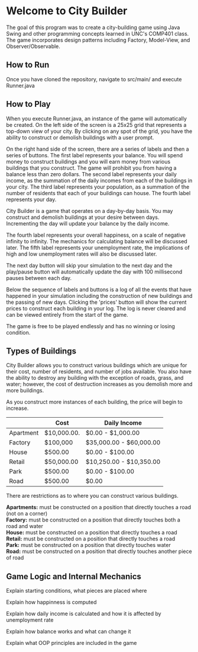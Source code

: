 
# Welcome to City Builder

The goal of this program was to create a city-building game using Java Swing and other programming concepts learned in UNC's COMP401 class. The game incorporates design patterns including Factory, Model-View, and Observer/Observable.


## How to Run

Once you have cloned the repository, navigate to src/main/ and execute Runner.java

## How to Play

When you execute Runner.java, an instance of the game will automatically be created. On the left side of the screen is a 25x25 grid that represents a top-down view of your city. By clicking on any spot of the grid, you have the ability to construct or demolish buildings with a user prompt. 

On the right hand side of the screen, there are a series of labels and then a series of buttons. The first label represents your balance. You will spend money to construct buildings and you will earn money from various buildings that you construct. The game will prohibit you from having a balance less than zero dollars. The second label represents your daily income, as the summation of the daily incomes from each of the buildings in your city. The third label represents your population, as a summation of the number of residents that each of your buildings can house. The fourth label represents your day. 

City Builder is a game that operates on a day-by-day basis. You may construct and demolish buildings at your desire between days. Incrementing the day will update your balance by the daily income.

The fourth label represents your overall happiness, on a scale of negative infinity to infinity. The mechanics for calculating balance will be discussed later. The fifth label represents your unemployment rate, the implications of high and low unemployment rates will also be discussed later.

The next day button will skip your simulation to the next day and the play/pause button will automatically update the day with 100 millisecond pauses between each day.

Below the sequence of labels and buttons is a log of all the events that have happened in your simulation including the construction of new buildings and the passing of new days. Clicking the 'prices' button will show the current prices to construct each building in your log. The log is never cleared and can be viewed entirely from the start of the game.

The game is free to be played endlessly and has no winning or losing condition.

## Types of Buildings

City Builder allows you to construct various buildings which are unique for their cost, number of residents, and number of jobs available. You also have the ability to destroy any building with the exception of roads, grass, and water; however, the cost of destruction increases as you demolish more and more buildings.

As you construct more instances of each building, the price will begin to increase. 

|                |  Cost                         |Daily Income                 |
|----------------|-------------------------------|-----------------------------|
|Apartment		   | $10,000.00.                   |$0.00 - $1,000.00            |
|Factory         | $100,000                      |$35,000.00 - $60,000.00      |
|House           | $500.00                       |$0.00 - $100.00              |
|Retail          | $50,000.00                    |$10,250.00 - $10,350.00      |
|Park            | $500.00                       |$0.00 - $100.00              |
|Road            | $500.00                       |$0.00                        |



There are restrictions as to where you can construct various buildings.  

**Apartments:** must be constructed on a position that directly touches a road (not on a corner)  
**Factory:** must be constructed on a position that directly touches both a road and water  
**House:** must be constructed on a position that directly touches a road  
**Retail:** must be constructed on a position that directly touches a road  
**Park:** must be constructed on a position that directly touches water  
**Road:** must be constructed on a position that directly touches another piece of road  

## Game Logic and Internal Mechanics
Explain starting conditions, what pieces are placed where

Explain how happinness is computed

Explain how daily income is calculated and how it is affected by unemployment rate

Explain how balance works and what can change it

Explain what OOP principles are included in the game
